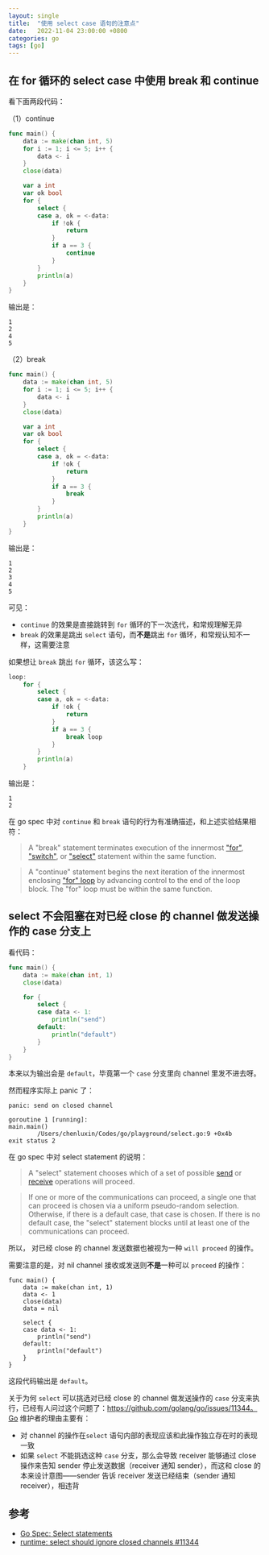 ```yaml
---
layout: single
title:  "使用 select case 语句的注意点"
date:   2022-11-04 23:00:00 +0800
categories: go
tags: [go]
---
```


## 在 for 循环的 select case 中使用 break 和 continue

看下面两段代码：

（1）continue

```go
func main() {
	data := make(chan int, 5)
	for i := 1; i <= 5; i++ {
		data <- i
	}
	close(data)

	var a int
	var ok bool
	for {
		select {
		case a, ok = <-data:
			if !ok {
				return
			}
			if a == 3 {
				continue
			}
		}
		println(a)
	}
}
```

输出是：

```
1
2
4
5
```

（2）break

```go
func main() {
	data := make(chan int, 5)
	for i := 1; i <= 5; i++ {
		data <- i
	}
	close(data)

	var a int
	var ok bool
	for {
		select {
		case a, ok = <-data:
			if !ok {
				return
			}
			if a == 3 {
				break
			}
		}
		println(a)
	}
}
```

输出是：

```
1
2
3
4
5
```

可见：

* `continue` 的效果是直接跳转到 `for` 循环的下一次迭代，和常规理解无异
* `break` 的效果是跳出 `select` 语句，而**不是**跳出 `for` 循环，和常规认知不一样，这需要注意

如果想让 `break` 跳出 `for` 循环，该这么写：

```go
loop:
	for {
		select {
		case a, ok = <-data:
			if !ok {
				return
			}
			if a == 3 {
				break loop
			}
		}
		println(a)
	}
```

输出是：

```
1
2
```

在 go spec 中对 `continue` 和 `break` 语句的行为有准确描述，和上述实验结果相符：

> A "break" statement terminates execution of the innermost ["for"](https://go.dev/ref/spec#For_statements), ["switch"](https://go.dev/ref/spec#Switch_statements), or ["select"](https://go.dev/ref/spec#Select_statements) statement within the same function.

> A "continue" statement begins the next iteration of the innermost enclosing ["for" loop](https://go.dev/ref/spec#For_statements) by advancing control to the end of the loop block. The "for" loop must be within the same function.



## select 不会阻塞在对已经 close 的 channel 做发送操作的 case 分支上

看代码：

```go
func main() {
	data := make(chan int, 1)
	close(data)

	for {
		select {
		case data <- 1:
			println("send")
		default:
			println("default")
		}
	}
}
```

本来以为输出会是 `default`，毕竟第一个 `case` 分支里向 channel 里发不进去呀。

然而程序实际上 panic 了：

```
panic: send on closed channel

goroutine 1 [running]:
main.main()
        /Users/chenluxin/Codes/go/playground/select.go:9 +0x4b
exit status 2
```

在 go spec 中对 select statement 的说明：

> A "select" statement chooses which of a set of possible [send](https://go.dev/ref/spec#Send_statements) or [receive](https://go.dev/ref/spec#Receive_operator) operations will proceed.

> If one or more of the communications can proceed, a single one that can proceed is chosen via a uniform pseudo-random selection. Otherwise, if there is a default case, that case is chosen. If there is no default case, the "select" statement blocks until at least one of the communications can proceed.

所以， 对已经 close 的 channel 发送数据也被视为一种 `will proceed` 的操作。

需要注意的是，对 nil channel 接收或发送则**不是**一种可以 `proceed` 的操作：

```
func main() {
	data := make(chan int, 1)
	data <- 1
	close(data)
	data = nil

	select {
	case data <- 1:
		println("send")
	default:
		println("default")
	}
}
```

这段代码输出是 `default`。



关于为何 `select` 可以挑选对已经 close 的 channel 做发送操作的 `case` 分支来执行，已经有人问过这个问题了：https://github.com/golang/go/issues/11344。Go 维护者的理由主要有：

* 对 channel 的操作在`select` 语句内部的表现应该和此操作独立存在时的表现一致
* 如果 `select` 不能挑选这种 `case` 分支，那么会导致 receiver 能够通过 close 操作来告知 sender 停止发送数据（receiver 通知 sender），而这和 close 的本来设计意图——sender 告诉 receiver 发送已经结束（sender 通知 receiver），相违背

## 参考

* [Go Spec: Select statements](https://go.dev/ref/spec#Select_statements)
* [runtime: select should ignore closed channels #11344](https://github.com/golang/go/issues/11344)




